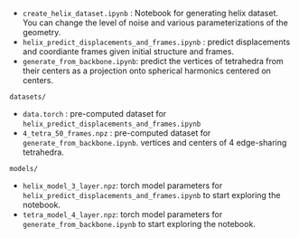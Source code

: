 * `create_helix_dataset.ipynb` : Notebook for generating helix dataset. You can change the level of noise and various parameterizations of the geometry.
* `helix_predict_displacements_and_frames.ipynb` : predict displacements and coordiante frames given initial structure and frames.
* `generate_from_backbone.ipynb`: predict the vertices of tetrahedra from their centers as a projection onto spherical harmonics centered on centers.

`datasets/`
  * `data.torch` : pre-computed dataset for `helix_predict_displacements_and_frames.ipynb`
  * `4_tetra_50_frames.npz` : pre-computed dataset for `generate_from_backbone.ipynb`. vertices and centers of 4 edge-sharing tetrahedra.

`models/`
  * `helix_model_3_layer.npz`: torch model parameters for `helix_predict_displacements_and_frames.ipynb` to start exploring the notebook.
  * `tetra_model_4_layer.npz`: torch model parameters for `generate_from_backbone.ipynb` to start exploring the notebook.

